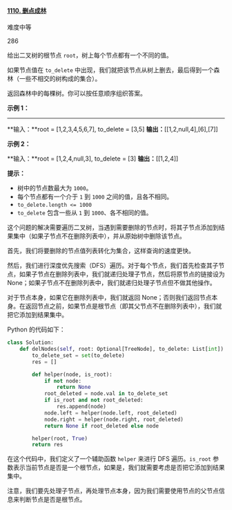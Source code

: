 #### [1110. 删点成林](https://leetcode.cn/problems/delete-nodes-and-return-forest/)

难度中等

286

给出二叉树的根节点 `root`，树上每个节点都有一个不同的值。

如果节点值在 `to_delete` 中出现，我们就把该节点从树上删去，最后得到一个森林（一些不相交的树构成的集合）。

返回森林中的每棵树。你可以按任意顺序组织答案。

**示例 1：**

****

**输入：**root = [1,2,3,4,5,6,7], to_delete = [3,5]
**输出：**[[1,2,null,4],[6],[7]]

**示例 2：**

**输入：**root = [1,2,4,null,3], to_delete = [3]
**输出：**[[1,2,4]]

**提示：**

- 树中的节点数最大为 `1000`。
- 每个节点都有一个介于 `1` 到 `1000` 之间的值，且各不相同。
- `to_delete.length <= 1000`
- `to_delete` 包含一些从 `1` 到 `1000`、各不相同的值。

这个问题的解决需要遍历二叉树，当遇到需要删除的节点时，将其子节点添加到结果集中（如果子节点不在删除列表中），并从原始树中删除该节点。

首先，我们将要删除的节点值列表转化为集合，这样查询的速度更快。

然后，我们进行深度优先搜索（DFS）遍历。对于每个节点，我们首先检查其子节点，如果子节点在删除列表中，我们就递归处理子节点，然后将原节点的链接设为 None；如果子节点不在删除列表中，我们就递归处理子节点但不做其他操作。

对于节点本身，如果它在删除列表中，我们就返回 None；否则我们返回节点本身。在返回节点之前，如果节点是根节点（即其父节点不在删除列表中），我们就把它添加到结果集中。

Python 的代码如下：

```python
class Solution:
    def delNodes(self, root: Optional[TreeNode], to_delete: List[int]) -> List[TreeNode]:
        to_delete_set = set(to_delete)
        res = []

        def helper(node, is_root):
            if not node:
                return None
            root_deleted = node.val in to_delete_set
            if is_root and not root_deleted:
                res.append(node)
            node.left = helper(node.left, root_deleted)
            node.right = helper(node.right, root_deleted)
            return None if root_deleted else node

        helper(root, True)
        return res
```

在这个代码中，我们定义了一个辅助函数 `helper` 来进行 DFS 遍历。`is_root` 参数表示当前节点是否是一个根节点，如果是，我们就需要考虑是否把它添加到结果集中。

注意，我们要先处理子节点，再处理节点本身，因为我们需要使用节点的父节点信息来判断节点是否是根节点。
